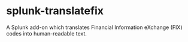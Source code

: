 # splunk-translatefix
A Splunk add-on which translates Financial Information eXchange (FIX) codes into human-readable text.
